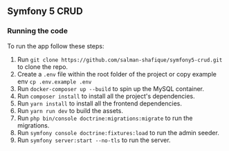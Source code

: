 ## Symfony 5 CRUD


### Running the code
To run the app follow these steps:

1. Run `git clone https://github.com/salman-shafique/symfony5-crud.git` to clone the repo.
2. Create a `.env` file within the root folder of the project or copy example env `cp .env.example .env`
3. Run `docker-composer up --build` to spin up the MySQL container.
4. Run `composer install` to install all the project's dependencies.
5. Run `yarn install` to install all the frontend dependencies.
6. Run `yarn run dev` to build the assets.
7. Run `php bin/console doctrine:migrations:migrate` to run the migrations.
8. Run `symfony console doctrine:fixtures:load` to run the admin seeder.
9. Run `symfony server:start --no-tls` to run the server.


